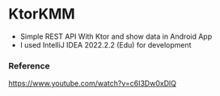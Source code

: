 # KtorKMM
 
- Simple REST API With Ktor and show data in  Android App
- I used IntelliJ IDEA 2022.2.2 (Edu) for development

### Reference
https://www.youtube.com/watch?v=c6I3Dw0xDlQ
